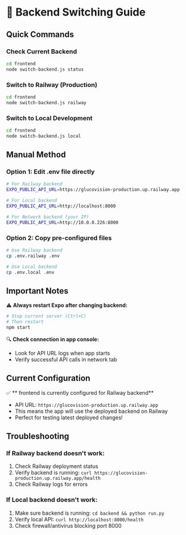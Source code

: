 # 🔄 Backend Switching Guide

## Quick Commands

### Check Current Backend

```bash
cd frontend
node switch-backend.js status
```

### Switch to Railway (Production)

```bash
cd frontend
node switch-backend.js railway
```

### Switch to Local Development

```bash
cd frontend
node switch-backend.js local
```

## Manual Method

### Option 1: Edit .env file directly

```bash
# For Railway backend
EXPO_PUBLIC_API_URL=https://glucovision-production.up.railway.app

# For Local backend
EXPO_PUBLIC_API_URL=http://localhost:8000

# For Network backend (your IP)
EXPO_PUBLIC_API_URL=http://10.0.0.226:8000
```

### Option 2: Copy pre-configured files

```bash
# Use Railway backend
cp .env.railway .env

# Use Local backend
cp .env.local .env
```

## Important Notes

⚠️ **Always restart Expo after changing backend:**

```bash
# Stop current server (Ctrl+C)
# Then restart
npm start
```

🔍 **Check connection in app console:**

- Look for API URL logs when app starts
- Verify successful API calls in network tab

## Current Configuration

✅ ** frontend is currently configured for Railway backend**

- API URL: `https://glucovision-production.up.railway.app`
- This means the app will use the deployed backend on Railway
- Perfect for testing latest deployed changes!

## Troubleshooting

### If Railway backend doesn't work:

1. Check Railway deployment status
2. Verify backend is running: `curl https://glucovision-production.up.railway.app/health`
3. Check Railway logs for errors

### If Local backend doesn't work:

1. Make sure backend is running: `cd backend && python run.py`
2. Verify local API: `curl http://localhost:8000/health`
3. Check firewall/antivirus blocking port 8000
